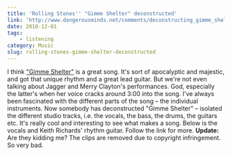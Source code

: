 ```yaml
---
title: 'Rolling Stones'' "Gimme Shelter" deconstructed'
link: 'http://www.dangerousminds.net/comments/deconstructing_gimme_shelter_listen/'
date: 2010-12-01
tags:
    - listening
category: Music
slug: rolling-stones-gimme-shelter-deconstructed
---
```


I think ["Gimme Shelter"](http://open.spotify.com/track/1Rkx7ve9RqSuQ877R3X2HO "Spotify link") is a
great song. It's sort of apocalyptic and majestic, and got that unique rhythm and a great lead
guitar. But we're not even talking about Jagger and Merry Clayton's performances. God, especially
the latter's when her voice cracks around 3:00 into the song. I've always been fascinated with the
different parts of the song – the individual instruments. Now somebody has deconstructed "Gimme
Shelter" – isolated the different studio tracks, i.e. the vocals, the bass, the drums, the guitars
etc. It's really cool and interesting to see what makes a song. Below is the vocals and Keith
Richards' rhythm guitar. Follow the link for more. **Update:** Are they kidding me? The clips are
removed due to copyright infringement. So very bad.
